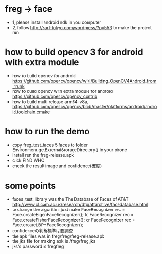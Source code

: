 # freg -> face
- 1, please install android ndk in you computer
- 2, follow http://sarl-tokyo.com/wordpress/?p=553 to make the project run

# how to build opencv 3 for android with extra module
  - how to build opencv for android https://github.com/opencv/opencv/wiki/Building_OpenCV4Android_from_trunk
  - how to build opencv with extra module for android https://github.com/opencv/opencv_contrib
  - how to build multi release arm64-v8a, https://github.com/opencv/opencv/blob/master/platforms/android/android.toolchain.cmake

# how to run the demo
  - copy freg_test_faces 5 faces to folder Environment.getExternalStorageDirectory() in your phone
  - install run the freg-release.apk
  - click FIND WHO
  - check the result image and confidence(確度)
# some points
  - faces_test_library was the The Database of Faces of AT&T
    http://www.cl.cam.ac.uk/research/dtg/attarchive/facedatabase.html
  - to change the algorithm just make  FaceRecognizer rec = Face.createEigenFaceRecognizer();
        to FaceRecognizer rec = Face.createFisherFaceRecognizer();
        or FaceRecognizer rec = Face.createLBPHFaceRecognizer();
  - confidenceの判断標準は要調査
  - the apk files was in freg/freg/freg-release.apk
  - the jks file for making apk is /freg/freg.jks
  - jks's password is fregfreg

